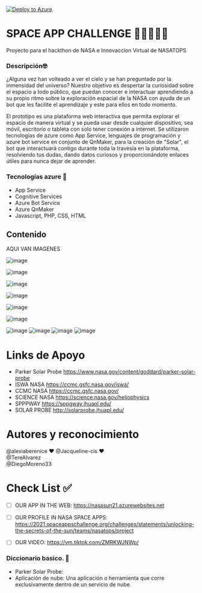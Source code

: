 [![Deploy to Azure](http://azuredeploy.net/deploybutton.png)](https://azuredeploy.net/). 


# SPACE APP CHALLENGE 🚀🚀🚀🚀🚀
Proyecto para el hackthon de NASA e Innovaccion Virtual de NASATOPS
  
### Descripción🤓
¿Alguna vez han volteado a ver el cielo y se han preguntado por la inmensidad del universo? Nuestro objetivo es despertar la curiosidad sobre el espacio a todo público, que puedan conocer e interactuar aprendiendo a su propio ritmo sobre la exploración espacial de la NASA con ayuda de un bot que les facilite el aprendizaje y este para ellos en todo momento.

El prototipo es una plataforma web interactiva que permita explorar el espacio de manera virtual y se pueda usar desde cualquier dispositivo, sea móvil, escritorio o tableta con solo tener conexión a internet. Se utilizaron tecnologías de azure como App Service, lenguajes de programación y azure bot service en conjunto de QnMaker, para la creación de "Solar", el bot que interactuará contigo durante toda la travesía en la plataforma, resolviendo tus dudas, dando datos curiosos y proporcionándote enlaces útiles para nunca dejar de aprender.

### Tecnologías azure 🔹
- App Service
- Cognitive Services
- Azure Bot Service
- Azure QnMaker
- Javascript, PHP, CSS, HTML
	 
##  Contenido
AQUI VAN IMAGENES

![image](https://user-images.githubusercontent.com/83734658/135963988-931dfb8e-3354-4fc3-bcf3-245c933da685.png)

![image](https://user-images.githubusercontent.com/83734658/135964380-1222d6de-5092-49b2-9b58-bd87abe7dfe5.png)



![image](https://user-images.githubusercontent.com/83734658/135964482-18bf6e8e-f938-42bb-af4c-6e8c975b30e6.png)


![image](https://user-images.githubusercontent.com/83734658/135964522-b6cdcb79-1e1b-491f-b238-589e2a622483.png)



![image](https://user-images.githubusercontent.com/83734658/135964579-58e4d36f-b5eb-494b-87e0-20a4ff1b97c5.png)

![image](https://user-images.githubusercontent.com/83734658/135964647-63ccbda2-10f2-4505-9464-c23bbc8c3371.png)


![image](https://user-images.githubusercontent.com/83734658/135964862-134adb6c-0d70-4ea7-a573-230ba6c3846a.png)
![image](https://user-images.githubusercontent.com/83734658/135964941-9359e46b-7196-42e8-a329-c2f6ae130cc4.png)
![image](https://user-images.githubusercontent.com/83734658/135964973-faa75b4e-1c4f-487d-bf43-16ca9c003df6.png)
![image](https://user-images.githubusercontent.com/83734658/135965022-13136b32-4863-47cc-9a0f-14884e6436fe.png)






# Links de Apoyo
- Parker Solar Probe 
https://www.nasa.gov/content/goddard/parker-solar-probe
- ISWA NASA
https://ccmc.gsfc.nasa.gov/iswa/
- CCMC NASA
https://ccmc.gsfc.nasa.gov/
- SCIENCE NASA
https://science.nasa.gov/heliophysics
- SPPPWAY 
https://sppgway.jhuapl.edu/
- SOLAR PROBE
http://solarprobe.jhuapl.edu/

# Autores y reconocimiento 

@alexiaberenice ❤️
@Jacqueline-cis ❤️  
@TereAlvarez  
@DiegoMoreno33  

# Check List ✅
- [ ] OUR APP IN THE WEB: 
https://nasasun21.azurewebsites.net
- [ ] OUR PROFILE IN NASA SPACE APPS: 
https://2021.spaceappschallenge.org/challenges/statements/unlocking-the-secrets-of-the-sun/teams/nasatops/project
- [ ] OUR VIDEO: 
https://vm.tiktok.com/ZMRKWJNWp/ 


### Diccionario basico. 🤙
	 
- Parker Solar Probe: 
- Aplicación de nube: Una aplicación o herramienta que corre exclusivamente dentro de un servicio de nube.
